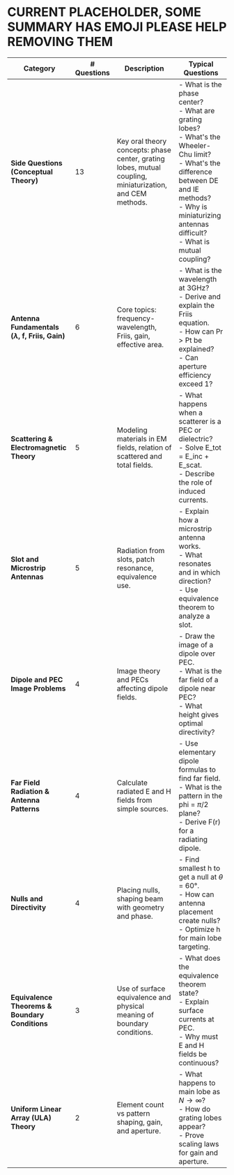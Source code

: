 # CURRENT PLACEHOLDER, SOME SUMMARY HAS EMOJI PLEASE HELP REMOVING THEM

| **Category**                                   | **# Questions** | **Description**                                                                                           | **Typical Questions**                                                                                                                                                                                                                    |
| ---------------------------------------------- | --------------- | --------------------------------------------------------------------------------------------------------- | ---------------------------------------------------------------------------------------------------------------------------------------------------------------------------------------------------------------------------------------- |
| **Side Questions (Conceptual Theory)**         | 13              | Key oral theory concepts: phase center, grating lobes, mutual coupling, miniaturization, and CEM methods. | - What is the phase center?  <br> - What are grating lobes? <br> - What's the Wheeler-Chu limit? <br> - What's the difference between DE and IE methods? <br> - Why is miniaturizing antennas difficult? <br> - What is mutual coupling? |
| **Antenna Fundamentals ($\lambda$, f, Friis, Gain)**   | 6               | Core topics: frequency-wavelength, Friis, gain, effective area.                                           | - What is the wavelength at 3GHz? <br> - Derive and explain the Friis equation. <br> - How can Pr > Pt be explained? <br> - Can aperture efficiency exceed 1?                                                                            |
| **Scattering & Electromagnetic Theory**        | 5               | Modeling materials in EM fields, relation of scattered and total fields.                                  | - What happens when a scatterer is a PEC or dielectric? <br> - Solve E\_tot = E\_inc + E\_scat. <br> - Describe the role of induced currents.                                                                                            |
| **Slot and Microstrip Antennas**               | 5               | Radiation from slots, patch resonance, equivalence use.                                                   | - Explain how a microstrip antenna works. <br> - What resonates and in which direction? <br> - Use equivalence theorem to analyze a slot.                                                                                                |
| **Dipole and PEC Image Problems**              | 4               | Image theory and PECs affecting dipole fields.                                                            | - Draw the image of a dipole over PEC. <br> - What is the far field of a dipole near PEC? <br> - What height gives optimal directivity?                                                                                                  |
| **Far Field Radiation & Antenna Patterns**     | 4               | Calculate radiated E and H fields from simple sources.                                                    | - Use elementary dipole formulas to find far field. <br> - What is the pattern in the phi = $\pi/2$ plane? <br> - Derive F(r) for a radiating dipole.                                                                                        |
| **Nulls and Directivity**                      | 4               | Placing nulls, shaping beam with geometry and phase.                                                      | - Find smallest h to get a null at $\theta$ = 60°. <br> - How can antenna placement create nulls? <br> - Optimize h for main lobe targeting.                                                                                                    |
| **Equivalence Theorems & Boundary Conditions** | 3               | Use of surface equivalence and physical meaning of boundary conditions.                                   | - What does the equivalence theorem state? <br> - Explain surface currents at PEC. <br> - Why must E and H fields be continuous?                                                                                                         |
| **Uniform Linear Array (ULA) Theory**          | 2               | Element count vs pattern shaping, gain, and aperture.                                                     | - What happens to main lobe as $N\rightarrow \infty$? <br> - How do grating lobes appear? <br> - Prove scaling laws for gain and aperture.                                                                                                                 |
